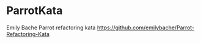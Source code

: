 # ParrotKata

Emily Bache Parrot refactoring kata
https://github.com/emilybache/Parrot-Refactoring-Kata
